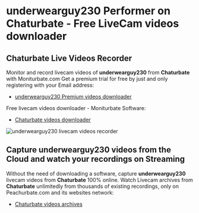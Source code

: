 # underwearguy230 Performer on Chaturbate - Free LiveCam videos downloader

## Chaturbate Live Videos Recorder

Monitor and record livecam videos of **underwearguy230** from **Chaturbate** with Moniturbate.com
Get a premium trial for free by just and only registering with your Email address:
* [underwearguy230 Premium videos downloader](https://moniturbate.com/request-demo-licence-key.html)

Free livecam videos downloader - Moniturbate Software:
* [Chaturbate videos downloader](https://moniturbate.com/moniturbate-download-software.html)

![underwearguy230 livecam videos recorder](https://peachurnet.com/templates/moniturbate-software.png)


## Capture underwearguy230 videos from the Cloud and watch your recordings on Streaming

Without the need of downloading a software, capture **underwearguy230** livecam videos from **Chaturbate** 100% online.
Watch Livecam archives from **Chaturbate** unlimitedly from thousands of existing recordings, only on Peachurbate.com and its websites network:
* [Chaturbate videos archives](https://peachurnet.com/)